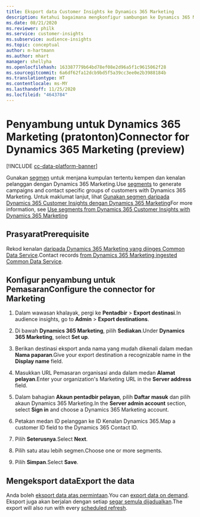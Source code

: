 ```yaml
---
title: Eksport data Customer Insights ke Dynamics 365 Marketing
description: Ketahui bagaimana mengkonfigur sambungan ke Dynamics 365 Marketing.
ms.date: 08/21/2020
ms.reviewer: philk
ms.service: customer-insights
ms.subservice: audience-insights
ms.topic: conceptual
author: m-hartmann
ms.author: mhart
manager: shellyha
ms.openlocfilehash: 163387779b64bd78ef08e2d96a5f1c9615062f28
ms.sourcegitcommit: 6a6df62fa12dcb9bd5f5a39cc3ee0e2b3988184b
ms.translationtype: HT
ms.contentlocale: ms-MY
ms.lasthandoff: 11/25/2020
ms.locfileid: "4643784"
---
```

# <a name="connector-for-dynamics-365-marketing-preview"></a><span data-ttu-id="6994a-103">Penyambung untuk Dynamics 365 Marketing (pratonton)</span><span class="sxs-lookup"><span data-stu-id="6994a-103">Connector for Dynamics 365 Marketing (preview)</span></span>

[!INCLUDE [cc-data-platform-banner](../includes/cc-data-platform-banner.md)]

<span data-ttu-id="6994a-104">Gunakan [segmen](segments.md) untuk menjana kumpulan tertentu kempen dan kenalan pelanggan dengan Dynamics 365 Marketing.</span><span class="sxs-lookup"><span data-stu-id="6994a-104">Use [segments](segments.md) to generate campaigns and contact specific groups of customers with Dynamics 365 Marketing.</span></span> <span data-ttu-id="6994a-105">Untuk maklumat lanjut, lihat [Gunakan segmen daripada Dynamics 365 Customer Insights dengan Dynamics 365 Marketing](https://docs.microsoft.com/dynamics365/marketing/customer-insights-segments)</span><span class="sxs-lookup"><span data-stu-id="6994a-105">For more information, see [Use segments from Dynamics 365 Customer Insights with Dynamics 365 Marketing](https://docs.microsoft.com/dynamics365/marketing/customer-insights-segments)</span></span>

## <a name="prerequisite"></a><span data-ttu-id="6994a-106">Prasyarat</span><span class="sxs-lookup"><span data-stu-id="6994a-106">Prerequisite</span></span>

<span data-ttu-id="6994a-107">Rekod kenalan [daripada Dynamics 365 Marketing yang diinges Common Data Service](connect-power-query.md).</span><span class="sxs-lookup"><span data-stu-id="6994a-107">Contact records [from Dynamics 365 Marketing ingested Common Data Service](connect-power-query.md).</span></span>

## <a name="configure-the-connector-for-marketing"></a><span data-ttu-id="6994a-108">Konfigur penyambung untuk Pemasaran</span><span class="sxs-lookup"><span data-stu-id="6994a-108">Configure the connector for Marketing</span></span>

1. <span data-ttu-id="6994a-109">Dalam wawasan khalayak, pergi ke **Pentadbir** > **Export destinasi**.</span><span class="sxs-lookup"><span data-stu-id="6994a-109">In audience insights, go to **Admin** > **Export destinations**.</span></span>

1. <span data-ttu-id="6994a-110">Di bawah **Dynamics 365 Marketing**, pilih **Sediakan**.</span><span class="sxs-lookup"><span data-stu-id="6994a-110">Under **Dynamics 365 Marketing**, select **Set up**.</span></span>

1. <span data-ttu-id="6994a-111">Berikan destinasi eksport anda nama yang mudah dikenali dalam medan **Nama paparan**.</span><span class="sxs-lookup"><span data-stu-id="6994a-111">Give your export destination a recognizable name in the **Display name** field.</span></span>

1. <span data-ttu-id="6994a-112">Masukkan URL Pemasaran organisasi anda dalam medan **Alamat pelayan**.</span><span class="sxs-lookup"><span data-stu-id="6994a-112">Enter your organization's Marketing URL in the **Server address** field.</span></span>

1. <span data-ttu-id="6994a-113">Dalam bahagian **Akaun pentadbir pelayan**, pilih **Daftar masuk** dan pilih akaun Dynamics 365 Marketing.</span><span class="sxs-lookup"><span data-stu-id="6994a-113">In the **Server admin account** section, select **Sign in** and choose a Dynamics 365 Marketing account.</span></span>

1. <span data-ttu-id="6994a-114">Petakan medan ID pelanggan ke ID Kenalan Dynamics 365.</span><span class="sxs-lookup"><span data-stu-id="6994a-114">Map a customer ID field to the Dynamics 365 Contact ID.</span></span>

1. <span data-ttu-id="6994a-115">Pilih **Seterusnya**.</span><span class="sxs-lookup"><span data-stu-id="6994a-115">Select **Next**.</span></span>

1. <span data-ttu-id="6994a-116">Pilih satu atau lebih segmen.</span><span class="sxs-lookup"><span data-stu-id="6994a-116">Choose one or more segments.</span></span>

1. <span data-ttu-id="6994a-117">Pilih **Simpan**.</span><span class="sxs-lookup"><span data-stu-id="6994a-117">Select **Save**.</span></span>

## <a name="export-the-data"></a><span data-ttu-id="6994a-118">Mengeksport data</span><span class="sxs-lookup"><span data-stu-id="6994a-118">Export the data</span></span>

<span data-ttu-id="6994a-119">Anda boleh [eksport data atas permintaan](export-destinations.md).</span><span class="sxs-lookup"><span data-stu-id="6994a-119">You can [export data on demand](export-destinations.md).</span></span> <span data-ttu-id="6994a-120">Eksport juga akan berjalan dengan setiap [segar semula dijadualkan](system.md#schedule-tab).</span><span class="sxs-lookup"><span data-stu-id="6994a-120">The export will also run with every [scheduled refresh](system.md#schedule-tab).</span></span>

